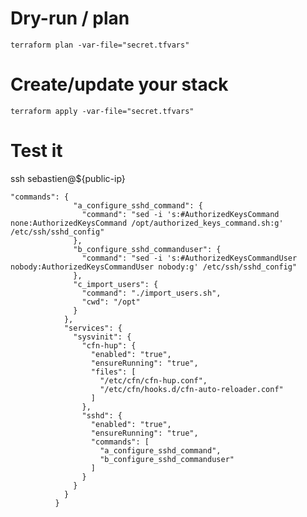 

# Dry-run / plan

    terraform plan -var-file="secret.tfvars"

# Create/update your stack

    terraform apply -var-file="secret.tfvars"

# Test it

ssh sebastien@${public-ip}

    "commands": {
                  "a_configure_sshd_command": {
                    "command": "sed -i 's:#AuthorizedKeysCommand none:AuthorizedKeysCommand /opt/authorized_keys_command.sh:g' /etc/ssh/sshd_config"
                  },
                  "b_configure_sshd_commanduser": {
                    "command": "sed -i 's:#AuthorizedKeysCommandUser nobody:AuthorizedKeysCommandUser nobody:g' /etc/ssh/sshd_config"
                  },
                  "c_import_users": {
                    "command": "./import_users.sh",
                    "cwd": "/opt"
                  }
                },
                "services": {
                  "sysvinit": {
                    "cfn-hup": {
                      "enabled": "true",
                      "ensureRunning": "true",
                      "files": [
                        "/etc/cfn/cfn-hup.conf",
                        "/etc/cfn/hooks.d/cfn-auto-reloader.conf"
                      ]
                    },
                    "sshd": {
                      "enabled": "true",
                      "ensureRunning": "true",
                      "commands": [
                        "a_configure_sshd_command",
                        "b_configure_sshd_commanduser"
                      ]
                    }
                  }
                }
              }
